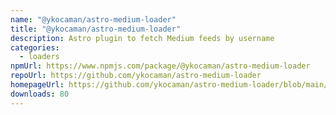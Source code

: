 ```yaml
---
name: "@ykocaman/astro-medium-loader"
title: "@ykocaman/astro-medium-loader"
description: Astro plugin to fetch Medium feeds by username
categories:
  - loaders
npmUrl: https://www.npmjs.com/package/@ykocaman/astro-medium-loader
repoUrl: https://github.com/ykocaman/astro-medium-loader
homepageUrl: https://github.com/ykocaman/astro-medium-loader/blob/main/README.md
downloads: 80
---
```

